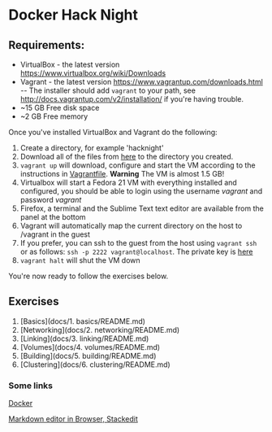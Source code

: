 # Docker Hack Night


## Requirements:

- VirtualBox - the latest version https://www.virtualbox.org/wiki/Downloads
- Vagrant - the latest version https://www.vagrantup.com/downloads.html
-- The installer should add `vagrant` to your path, see http://docs.vagrantup.com/v2/installation/ if you're having trouble.
- ~15 GB Free disk space
- ~2 GB Free memory

Once you've installed VirtualBox and Vagrant do the following:


1. Create a directory, for example 'hacknight'
2. Download all of the files from [here](vagrant/fedora/) to the directory you created.
3. `vagrant up` will download, configure and start the VM according to the instructions in [Vagrantfile](vagrant/fedora/Vagrantfile). **Warning** The VM is almost 1.5 GB!
4. Virtualbox will start a Fedora 21 VM with everything installed and configured, you should be able to login using the username *vagrant* and password *vagrant*
5. Firefox, a terminal and the Sublime Text text editor are available from the panel at the bottom
6. Vagrant will automatically map the current directory on the host to /vagrant in the guest
7. If you prefer, you can ssh to the guest from the host using `vagrant ssh` or as follows: `ssh -p 2222 vagrant@localhost`.  The private key is [here](https://github.com/mitchellh/vagrant/tree/master/keys)
8. `vagrant halt` will shut the VM down

You're now ready to follow the exercises below.

## Exercises

1. [Basics](docs/1. basics/README.md)
2. [Networking](docs/2. networking/README.md)
3. [Linking](docs/3. linking/README.md)
4. [Volumes](docs/4. volumes/README.md)
5. [Building](docs/5. building/README.md)
6. [Clustering](docs/6. clustering/README.md)


### Some links

[Docker](https://docker.io)

[Markdown editor in Browser, Stackedit](http://localhost:9000/#/kanban/Test%20ban)
